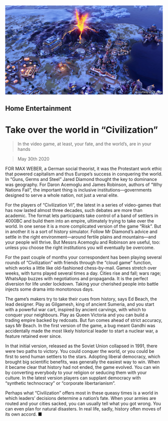![](./images/20200530_BKP004.jpg)

## Home Entertainment

# Take over the world in “Civilization”

> In the video game, at least, your fate, and the world’s, are in your hands

> May 30th 2020

FOR MAX WEBER, a German social theorist, it was the Protestant work ethic that powered capitalism and thus Europe’s success in conquering the world. In “Guns, Germs and Steel” Jared Diamond thought the key to dominance was geography. For Daron Acemoglu and James Robinson, authors of “Why Nations Fail”, the important thing is inclusive institutions—governments designed to serve a whole nation, not just a venal elite.

For the players of “Civilization VI”, the latest in a series of video-games that has now lasted almost three decades, such debates are more than academic. The format lets participants take control of a band of settlers in 4000BC and build them into an empire, ultimately trying to take over the world. In one sense it is a more complicated version of the game “Risk”. But in another it is a sort of history simulator. Follow Mr Diamond’s advice and settle in the right environment—around fertile plains and mountains—and your people will thrive. But Messrs Acemoglu and Robinson are useful, too: unless you choose the right institutions you will eventually be overcome.

For the past couple of months your correspondent has been playing several rounds of “Civilization” with friends through the “cloud game” function, which works a little like old-fashioned chess-by-mail. Games stretch over weeks, with turns played several times a day. Cities rise and fall; wars rage; WhatsApp buzzes with negotiations and propaganda. It is the perfect diversion for life under lockdown. Taking your cherished people into battle injects some drama into monotonous days.

The game’s makers try to take their cues from history, says Ed Beach, the lead designer. Play as Gilgamesh, king of ancient Sumeria, and you start with a powerful war cart, inspired by ancient carvings, with which to conquer your neighbours. Play as Queen Victoria and you can build a trading empire backed by redcoats. But fun comes ahead of strict accuracy, says Mr Beach. In the first version of the game, a bug meant Gandhi was accidentally made the most likely historical leader to start a nuclear war, a feature retained ever since.

In that initial version, released as the Soviet Union collapsed in 1991, there were two paths to victory. You could conquer the world, or you could be first to send human settlers to the stars. Adopting liberal democracy, which brought big scientific benefits, was generally the easiest way to win. When it became clear that history had not ended, the game evolved. You can win by converting everybody to your religion or seducing them with your culture. In the latest version players can supplant democracy with “synthetic technocracy” or “corporate libertarianism”.

Perhaps what “Civilization” offers most in these queasy times is a world in which leaders’ decisions determine a nation’s fate. When your armies are routed and your cities sacked, you can usually tell what you got wrong. You can even plan for natural disasters. In real life, sadly, history often moves of its own accord. ■